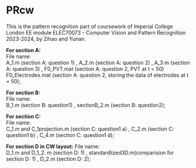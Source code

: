 # PRcw
This is the pattern recognition part of coursework of Imperial College London EE module ELEC70073 - Computer Vision and Pattern Recognition 2023-2024, by Zihao and Yunan. 


**For section A:**   
File name:   
A_1.m (section A: question 1) , A_2.m (section A: question 2) , A_3.m (section A: question 3) , F0_PVT.mat (section A: question 2, PVT at t = 50) F0_Electrodes.mat (section A: question 2, storing the data of electrodes at t = 50);   

**For section B:**  
File name:   
B_1.m (section B: question1) , sectionB_2.m (section B: question2);   

**For section C:**   
File name:   
C_1.m and  C_1projection.m (section C: question1 a) , C_2.m (section C: question1 b) , C_4.m (section C: question1 d);  

**For section D in CW layout:**
File name:   
D_1.m and D_1_2. m (section D: 1) , standardlized3D.m(comparision for section D: 1) , D_2.m (section D: 2);

